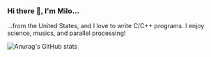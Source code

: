 ### Hi there 👋, I'm Milo...

...from the United States, and I love to write C/C++ programs. I enjoy science, musics, and parallel processing! 

![Anurag's GitHub stats](https://github-readme-stats.vercel.app/api?username=rancidponcho&count_private=true)
